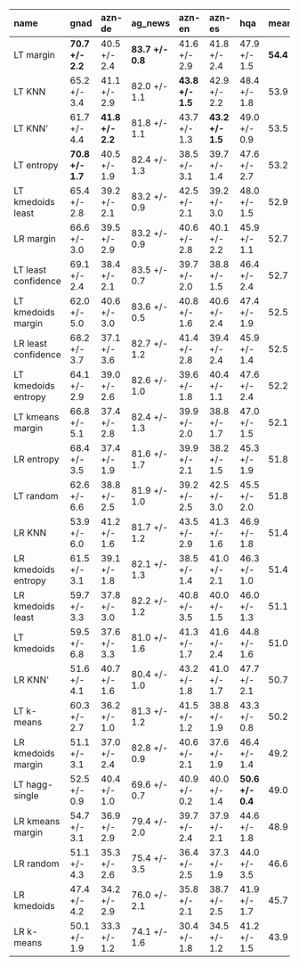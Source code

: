 | name                | gnad             | azn-de           | ag_news          | azn-en           | azn-es           | hqa              | mean     |
|:--------------------|:-----------------|:-----------------|:-----------------|:-----------------|:-----------------|:-----------------|:---------|
| LT margin           | **70.7 +/- 2.2** | 40.5 +/- 2.4     | **83.7 +/- 0.8** | 41.6 +/- 2.9     | 41.8 +/- 2.4     | 47.9 +/- 1.5     | **54.4** |
| LT KNN              | 65.2 +/- 3.4     | 41.1 +/- 2.9     | 82.0 +/- 1.1     | **43.8 +/- 1.5** | 42.9 +/- 2.2     | 48.4 +/- 1.8     | 53.9     |
| LT KNN'             | 61.7 +/- 4.4     | **41.8 +/- 2.2** | 81.8 +/- 1.1     | 43.7 +/- 1.3     | **43.2 +/- 1.5** | 49.0 +/- 0.9     | 53.5     |
| LT entropy          | **70.8 +/- 1.7** | 40.5 +/- 1.9     | 82.4 +/- 1.3     | 38.5 +/- 3.1     | 39.7 +/- 1.4     | 47.6 +/- 2.7     | 53.2     |
| LT kmedoids least   | 65.4 +/- 2.8     | 39.2 +/- 2.1     | 83.2 +/- 0.9     | 42.5 +/- 2.1     | 39.2 +/- 3.0     | 48.0 +/- 1.5     | 52.9     |
| LR margin           | 66.6 +/- 3.0     | 39.5 +/- 2.9     | 83.2 +/- 0.9     | 40.6 +/- 2.8     | 40.1 +/- 2.2     | 45.9 +/- 1.1     | 52.7     |
| LT least confidence | 69.1 +/- 2.4     | 38.4 +/- 2.1     | 83.5 +/- 0.7     | 39.7 +/- 2.0     | 38.8 +/- 1.5     | 46.4 +/- 2.4     | 52.7     |
| LT kmedoids margin  | 62.0 +/- 5.0     | 40.6 +/- 3.0     | 83.6 +/- 0.5     | 40.8 +/- 1.6     | 40.6 +/- 2.4     | 47.4 +/- 1.9     | 52.5     |
| LR least confidence | 68.2 +/- 3.7     | 37.1 +/- 3.6     | 82.7 +/- 1.2     | 41.4 +/- 2.8     | 39.4 +/- 2.4     | 45.9 +/- 1.4     | 52.5     |
| LT kmedoids entropy | 64.1 +/- 2.9     | 39.0 +/- 2.6     | 82.6 +/- 1.0     | 39.6 +/- 1.8     | 40.4 +/- 1.1     | 47.6 +/- 2.4     | 52.2     |
| LT kmeans margin    | 66.8 +/- 5.1     | 37.4 +/- 2.8     | 82.4 +/- 1.3     | 39.9 +/- 2.0     | 38.8 +/- 1.7     | 47.0 +/- 1.5     | 52.1     |
| LR entropy          | 68.4 +/- 3.5     | 37.4 +/- 1.9     | 81.6 +/- 1.7     | 39.9 +/- 2.1     | 38.2 +/- 1.5     | 45.3 +/- 1.9     | 51.8     |
| LT random           | 62.6 +/- 6.6     | 38.8 +/- 2.5     | 81.9 +/- 1.0     | 39.2 +/- 2.5     | 42.5 +/- 3.0     | 45.5 +/- 2.0     | 51.8     |
| LR KNN              | 53.9 +/- 6.0     | 41.2 +/- 1.6     | 81.7 +/- 1.2     | 43.5 +/- 2.9     | 41.3 +/- 1.6     | 46.9 +/- 1.8     | 51.4     |
| LR kmedoids entropy | 61.5 +/- 3.1     | 39.1 +/- 1.8     | 82.1 +/- 1.3     | 38.5 +/- 1.4     | 41.0 +/- 2.1     | 46.3 +/- 1.0     | 51.4     |
| LR kmedoids least   | 59.7 +/- 3.3     | 37.8 +/- 3.0     | 82.2 +/- 1.2     | 40.8 +/- 3.5     | 40.0 +/- 1.5     | 46.0 +/- 1.3     | 51.1     |
| LT kmedoids         | 59.5 +/- 6.8     | 37.6 +/- 3.3     | 81.0 +/- 1.6     | 41.3 +/- 1.7     | 41.6 +/- 2.4     | 44.8 +/- 1.6     | 51.0     |
| LR KNN'             | 51.6 +/- 4.1     | 40.7 +/- 1.6     | 80.4 +/- 1.0     | 43.2 +/- 1.8     | 41.0 +/- 1.7     | 47.7 +/- 2.1     | 50.7     |
| LT k-means          | 60.3 +/- 2.7     | 36.2 +/- 1.0     | 81.3 +/- 1.2     | 41.5 +/- 1.2     | 38.8 +/- 1.9     | 43.3 +/- 0.8     | 50.2     |
| LR kmedoids margin  | 51.1 +/- 3.1     | 37.0 +/- 2.4     | 82.8 +/- 0.9     | 40.6 +/- 2.1     | 37.6 +/- 1.9     | 46.4 +/- 1.4     | 49.2     |
| LT hagg-single      | 52.5 +/- 0.9     | 40.4 +/- 1.0     | 69.6 +/- 0.7     | 40.9 +/- 0.2     | 40.0 +/- 1.4     | **50.6 +/- 0.4** | 49.0     |
| LR kmeans margin    | 54.7 +/- 3.1     | 36.9 +/- 2.9     | 79.4 +/- 2.0     | 39.7 +/- 2.4     | 37.9 +/- 2.1     | 44.6 +/- 1.8     | 48.9     |
| LR random           | 51.1 +/- 4.3     | 35.3 +/- 2.6     | 75.4 +/- 3.5     | 36.4 +/- 2.5     | 37.3 +/- 1.9     | 44.0 +/- 3.5     | 46.6     |
| LR kmedoids         | 47.4 +/- 4.2     | 34.2 +/- 2.9     | 76.0 +/- 2.1     | 35.8 +/- 2.1     | 38.7 +/- 2.5     | 41.9 +/- 1.7     | 45.7     |
| LR k-means          | 50.1 +/- 1.9     | 33.3 +/- 1.2     | 74.1 +/- 1.6     | 30.4 +/- 1.8     | 34.5 +/- 1.2     | 41.2 +/- 1.5     | 43.9     |